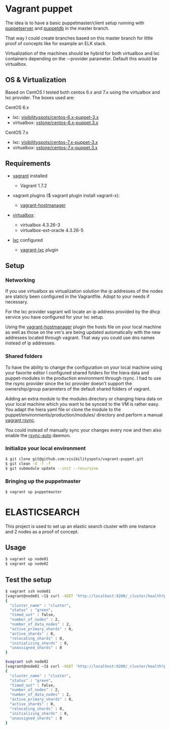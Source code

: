# Vagrant puppet

The idea is to have a basic puppetmaster/client setup running with [puppetserver](https://docs.puppetlabs.com/puppetserver/latest/services_master_puppetserver.html) and [puppetdb](http://docs.puppetlabs.com/puppetdb/latest/) in the master branch.

That way I could create branches based on this master branch for little proof of concepts like for example an ELK stack.

Virtualization of the machines should be hybrid for both virtualbox and lxc containers depending on the --provider parameter. Default this would be virtualbox.

## OS & Virtualization


Based on CentOS I tested both centos 6.x and 7.x using the virtualbox and lxc provider. The boxes used are:

CentOS 6.x

* lxc: [visibilityspots/centos-6.x-puppet-3.x](https://atlas.hashicorp.com/visibilityspots/boxes/centos-6.x-puppet-3.x)
* virtualbox: [vstone/centos-6.x-puppet.3.x](https://atlas.hashicorp.com/vStone/boxes/centos-6.x-puppet.3.x)

CentOS 7.x

* lxc: [visibilityspots/centos-7.x-puppet-3.x](https://atlas.hashicorp.com/visibilityspots/boxes/centos-7.x-puppet-3.x)
* virtualbox: [vstone/centos-7.x-puppet.3.x](https://atlas.hashicorp.com/vStone/boxes/centos-7.x-puppet.3.x)

## Requirements

* [vagrant](https://www.vagrantup.com/) installed
    - Vagrant 1.7.2

* vagrant plugins ($ vagrant plugin install vagrant-x):
    - [vagrant-hostmanager](https://github.com/smdahlen/vagrant-hostmanager)

* [virtualbox](https://www.virtualbox.org/):
    - virtualbox 4.3.26-3
    - virtualbox-ext-oracle 4.3.26-5

* [lxc](https://github.com/fgrehm/vagrant-lxc/wiki) configured
   - [vagrant-lxc](https://github.com/fgrehm/vagrant-lxc) plugin

## Setup

### Networking

If you use virtualbox as virtualization solution the ip addresses of the nodes are staticly been configured in the Vagrantfile. Adopt to your needs if necessary.

For the lxc provider vagrant will locate an ip address provided by the dhcp service you have configured for your lxc setup.

Using the [vagrant-hostmanager](https://github.com/smdahlen/vagrant-hostmanager) plugin the hosts file on your local machine as well as those on the vm's are being updated automatically with the new addresses located through vagrant. That way you could use dns names instead of ip addresses.

### Shared folders

To have the ability to change the configuration on your local machine using your favorite editor I configured shared folders for the hiera data and puppet-modules in the production environment through rsync. I had to use the rsync provider since the lxc provider doesn't support the ownership/group parameters of the default shared folders of vagrant.

Adding an extra module to the modules directory or changing hiera data on your local machine which you want to be synced to the VM is rather easy. You adapt the hiera yaml file or clone the module to the puppet/environments/production/modules/ directory and perform a manual [vagrant rsync](http://docs.vagrantup.com/v2/cli/rsync.html).

You could instead of manually sync your changes every now and then also enable the [rsync-auto](http://docs.vagrantupcom/v2/cli/rsync-auto.html) daemon.

### Initialize your local environment

```bash
$ git clone git@github.com:visibilityspots/vagrant-puppet.git
$ git clean -d -f -f
$ git submodule update --init --recursive
```

### Bringing up the puppetmaster
```bash
$ vagrant up puppetmaster
```

# ELASTICSEARCH

This project is used to set up an elastic search cluster with one instance and 2 nodes as a proof of concept.

## Usage

```bash
$ vagrant up node01
$ vagrant up node02
```

## Test the setup

```bash
$ vagrant ssh node01
[vagrant@node01 ~]$ curl -XGET 'http://localhost:9200/_cluster/health?pretty=true'
{
  "cluster_name" : "cluster",
  "status" : "green",
  "timed_out" : false,
  "number_of_nodes" : 2,
  "number_of_data_nodes" : 2,
  "active_primary_shards" : 0,
  "active_shards" : 0,
  "relocating_shards" : 0,
  "initializing_shards" : 0,
  "unassigned_shards" : 0
}

```

```bash
$vagrant ssh node02
[vagrant@node02 ~]$ curl -XGET 'http://localhost:9200/_cluster/health?pretty=true'
{
  "cluster_name" : "cluster",
  "status" : "green",
  "timed_out" : false,
  "number_of_nodes" : 2,
  "number_of_data_nodes" : 2,
  "active_primary_shards" : 0,
  "active_shards" : 0,
  "relocating_shards" : 0,
  "initializing_shards" : 0,
  "unassigned_shards" : 0
}
```
